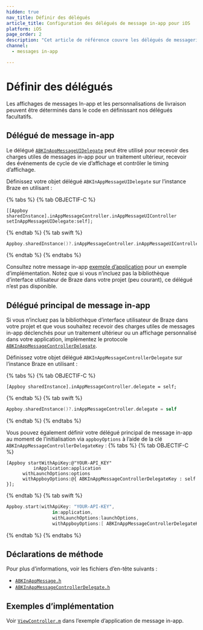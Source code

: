 ```yaml
---
hidden: true
nav_title: Définir des délégués
article_title: Configuration des délégués de message in-app pour iOS
platform: iOS
page_order: 2
description: "Cet article de référence couvre les délégués de messagerie in-app pour votre application iOS."
channel:
  - messages in-app

---
```


# Définir des délégués

Les affichages de messages In-app et les personnalisations de livraison peuvent être déterminés dans le code en définissant nos délégués facultatifs.

## Délégué de message in-app

Le délégué [`ABKInAppMessageUIDelegate`][34] peut être utilisé pour recevoir des charges utiles de messages in-app pour un traitement ultérieur, recevoir des événements de cycle de vie d’affichage et contrôler le timing d’affichage. 

Définissez votre objet délégué `ABKInAppMessageUIDelegate` sur l’instance Braze en utilisant :

{% tabs %}
{% tab OBJECTIF-C %}

```objc
[[Appboy sharedInstance].inAppMessageController.inAppMessageUIController setInAppMessageUIDelegate:self];
```

{% endtab %}
{% tab swift %}

```swift
Appboy.sharedInstance()?.inAppMessageController.inAppMessageUIController?.setInAppMessageUIDelegate?(self)
```

{% endtab %}
{% endtabs %}

Consultez notre message in-app [exemple d’application][35] pour un exemple d’implémentation. Notez que si vous n’incluez pas la bibliothèque d’interface utilisateur de Braze dans votre projet (peu courant), ce délégué n’est pas disponible.

## Délégué principal de message in-app

Si vous n’incluez pas la bibliothèque d’interface utilisateur de Braze dans votre projet et que vous souhaitez recevoir des charges utiles de messages in-app déclenchés pour un traitement ultérieur ou un affichage personnalisé dans votre application, implémentez le protocole [`ABKInAppMessageControllerDelegate`][1].

Définissez votre objet délégué `ABKInAppMessageControllerDelegate` sur l’instance Braze en utilisant :

{% tabs %}
{% tab OBJECTIF-C %}

```objc
[Appboy sharedInstance].inAppMessageController.delegate = self;
```

{% endtab %}
{% tab swift %}

```swift
Appboy.sharedInstance()?.inAppMessageController.delegate = self
```

{% endtab %}
{% endtabs %}

Vous pouvez également définir votre délégué principal de message in-app au moment de l’initialisation via `appboyOptions` à l’aide de la clé `ABKInAppMessageControllerDelegateKey` :
{% tabs %}
{% tab OBJECTIF-C %}

```objc
[Appboy startWithApiKey:@"YOUR-API_KEY"
          inApplication:application
      withLaunchOptions:options
      withAppboyOptions:@{ ABKInAppMessageControllerDelegateKey : self }];
```

{% endtab %}
{% tab swift %}

```swift
Appboy.start(withApiKey: "YOUR-API-KEY",
                 in:application,
                 withLaunchOptions:launchOptions,
                 withAppboyOptions:[ ABKInAppMessageControllerDelegateKey : self ])
```
{% endtab %}
{% endtabs %}

## Déclarations de méthode

Pour plus d’informations, voir les fichiers d’en-tête suivants :

- [`ABKInAppMessage.h`][14]
- [`ABKInAppMessageControllerDelegate.h`][16]

## Exemples d’implémentation

Voir [`ViewController.m`][35] dans l’exemple d’application de message in-app.

[34]: https://github.com/Appboy/appboy-ios-sdk/blob/master/AppboyUI/ABKInAppMessage/ABKInAppMessageUIDelegate.h
[1]: {{site.baseurl}}/developer_guide/platform_integration_guides/ios/in-app_messaging/customization/setting_delegates/
[35]: https://github.com/Appboy/appboy-ios-sdk/blob/master/Samples/InAppMessage/BrazeInAppMessageSample/BrazeInAppMessageSample/ViewController.m
[14]: https://github.com/Appboy/appboy-ios-sdk/blob/master/AppboyKit/include/ABKInAppMessage.h
[16]: https://github.com/Appboy/appboy-ios-sdk/blob/master/AppboyKit/include/ABKInAppMessageControllerDelegate.h

